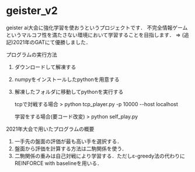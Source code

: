 # geister_v2
 geister ai大会に強化学習を使おうというプロジェクトです．
 不完全情報ゲームというマルコフ性を満たさない環境において学習することを目指します．
 => (追記)2021年のGATにて優勝しました．
 
プログラムの実行方法
 1. ダウンロードして解凍する
 2. numpyをインストールしたpythonを用意する
 3. 解凍したフォルダに移動してpythonを実行する

    tcpで対戦する場合 > python tcp_player.py -p 10000 --host localhost
    
    学習をする場合(要コード改変) > python self_play.py

2021年大会で用いたプログラムの概要
1. 一手先の盤面の評価が最も高い手を選択する．
2. 盤面から評価を計算する方法は二駒関係を使う．
3. 二駒関係の重みは自己対戦により学習する．ただしε-greedy法の代わりにREINFORCE with baselineを用いる．
